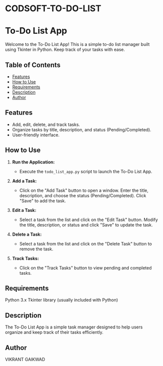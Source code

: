 # CODSOFT-TO-DO-LIST
# To-Do List App

Welcome to the To-Do List App! This is a simple to-do list manager built using Tkinter in Python. Keep track of your tasks with ease.

## Table of Contents
- [Features](#features)
- [How to Use](#how-to-use)
- [Requirements](#requirements)
- [Description](#description)
- [Author](#author)

## Features

- Add, edit, delete, and track tasks.
- Organize tasks by title, description, and status (Pending/Completed).
- User-friendly interface.

## How to Use

1. **Run the Application:**
   - Execute the `todo_list_app.py` script to launch the To-Do List App.

2. **Add a Task:**
   - Click on the "Add Task" button to open a window. Enter the title, description, and choose the status (Pending/Completed). Click "Save" to add the task.

3. **Edit a Task:**
   - Select a task from the list and click on the "Edit Task" button. Modify the title, description, or status and click "Save" to update the task.

4. **Delete a Task:**
   - Select a task from the list and click on the "Delete Task" button to remove the task.

5. **Track Tasks:**
   - Click on the "Track Tasks" button to view pending and completed tasks.

## Requirements
Python 3.x
Tkinter library (usually included with Python)

## Description
The To-Do List App is a simple task manager designed to help users organize and keep track of their tasks efficiently.

## Author
VIKRANT GAIKWAD

